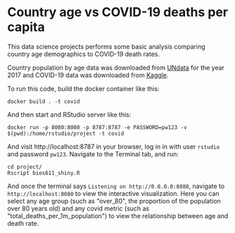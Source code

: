 Country age vs COVID-19 deaths per capita 
=========================================

This data science projects performs some basic analysis comparing country age demographics to COVID-19 death rates. 

Country population by age data was downloaded from [UNdata](http://data.un.org/Data.aspx?d=POP&f=tableCode%3A22) for the year 2017 and COVID-19 data was downloaded from [Kaggle](https://www.kaggle.com/josephassaker/covid19-global-dataset). 

To run this code, build the docker container like this:

```
docker build . -t covid 
```

And then start and RStudio server like this: 

```
docker run -p 8080:8080 -p 8787:8787 -e PASSWORD=pw123 -v $(pwd):/home/rstudio/project -t covid
```

And visit http://localhost:8787 in your browser, log in in with user `rstudio` and password `pw123`. Navigate to the Terminal tab, and run:

```
cd project/
Rscript bios611_shiny.R
```

And once the terminal says `Listening on http://0.0.0.0:8080`, navigate to `http://localhost:8080` to view the interactive visualization. Here you can select any age group (such as "over_80", the proportion of the population over 80 years old) and any covid metric (such as "total_deaths_per_1m_population") to view the relationship between age and death rate. 